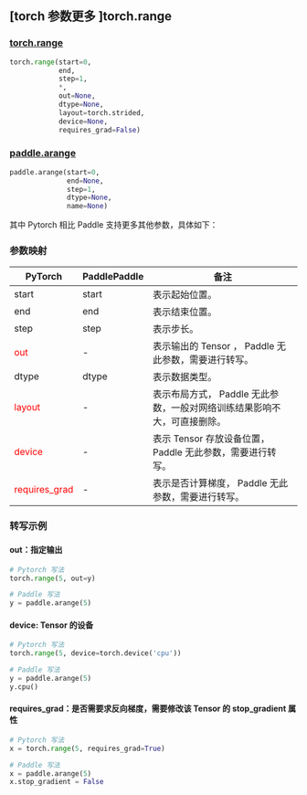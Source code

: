 ## [torch 参数更多 ]torch.range

### [torch.range](https://pytorch.org/docs/stable/generated/torch.arange.html?highlight=arange#torch.range)
```python
torch.range(start=0,
            end,
            step=1,
            *,
            out=None,
            dtype=None,
            layout=torch.strided,
            device=None,
            requires_grad=False)
```
### [paddle.arange](https://www.paddlepaddle.org.cn/documentation/docs/zh/api/paddle/arange_cn.html#arange)
```python
paddle.arange(start=0,
              end=None,
              step=1,
              dtype=None,
              name=None)
```

其中 Pytorch 相比 Paddle 支持更多其他参数，具体如下：
### 参数映射
| PyTorch       | PaddlePaddle | 备注                                                   |
| ------------- | ------------ | ------------------------------------------------------ |
| start  |  start  | 表示起始位置。 |
| end | end  | 表示结束位置。   |
| step | step  | 表示步长。   |
| <font color='red'> out </font> | -  | 表示输出的 Tensor ， Paddle 无此参数，需要进行转写。    |
| dtype        | dtype           | 表示数据类型。                   |
| <font color='red'> layout </font> | -       | 表示布局方式， Paddle 无此参数，一般对网络训练结果影响不大，可直接删除。  |
| <font color='red'> device </font>     | -       | 表示 Tensor 存放设备位置，Paddle 无此参数，需要进行转写。 |
| <font color='red'> requires_grad </font> | -       | 表示是否计算梯度， Paddle 无此参数，需要进行转写。 |


### 转写示例
#### out：指定输出
```python
# Pytorch 写法
torch.range(5, out=y)

# Paddle 写法
y = paddle.arange(5)
```
#### device: Tensor 的设备
```python
# Pytorch 写法
torch.range(5, device=torch.device('cpu'))

# Paddle 写法
y = paddle.arange(5)
y.cpu()
```

#### requires_grad：是否需要求反向梯度，需要修改该 Tensor 的 stop_gradient 属性
```python
# Pytorch 写法
x = torch.range(5, requires_grad=True)

# Paddle 写法
x = paddle.arange(5)
x.stop_gradient = False
```
